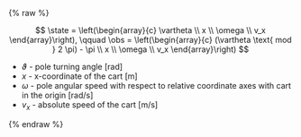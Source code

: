 {% raw %} 

$$
\state = \left(\begin{array}{c}
       \vartheta \\
        x \\
        \omega  \\
        v_x 
\end{array}\right), \qquad
\obs = \left(\begin{array}{c}
       (\vartheta \text{ mod } 2 \pi) - \pi  \\
        x \\
        \omega  \\
        v_x 
\end{array}\right)
$$

- $\vartheta$ - pole turning angle [rad]
- $x$ - x-coordinate of the cart [m]
- $\omega$ - pole angular speed with respect to relative coordinate axes with cart in the origin [rad/s]
- $v_x$ - absolute speed of the cart [m/s]

{% endraw %}
